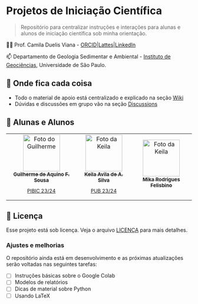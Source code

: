 # Projetos de Iniciação Científica
<!--- 
![GitHub repo size](https://img.shields.io/github/repo-size/iuricode/README-template?style=for-the-badge)
![GitHub language count](https://img.shields.io/github/languages/count/iuricode/README-template?style=for-the-badge)
![GitHub forks](https://img.shields.io/github/forks/iuricode/README-template?style=for-the-badge)
![Bitbucket open issues](https://img.shields.io/bitbucket/issues/iuricode/README-template?style=for-the-badge)
![Bitbucket open pull requests](https://img.shields.io/bitbucket/pr-raw/iuricode/README-template?style=for-the-badge)


<img src="imagem.png" alt="Exemplo imagem">
-->

> Repositório para centralizar instruções e interações para alunas e alunos de iniciação científica sob minha orientação.

👩‍🏫 Prof. Camila Duelis Viana - [ORCID](https://orcid.org/0000-0001-7093-0244)|[Lattes](http://lattes.cnpq.br/8408152690266564)|[LinkedIn](https://www.linkedin.com/in/camila-duelis-viana/)

📫 Departamento de Geologia Sedimentar e Ambiental - [Instituto de Geociências](https://igc.usp.br/), Universidade de São Paulo.

## 🧭 Onde fica cada coisa
* Todo o material de apoio está centralizado e explicado na seção [Wiki](https://github.com/cdviana/undergrad-research-basics/wiki)
* Dúvidas e discussões em grupo vão na seção [Discussions](https://github.com/cdviana/undergrad-research-basics/discussions)

<!--- ## 💻 Pré-requisitos

Antes de começar, verifique se você atendeu aos seguintes requisitos:

* Você instalou a versão mais recente de `<linguagem / dependência / requeridos>`
* Você tem uma máquina `<Windows / Linux / Mac>`. Indique qual sistema operacional é compatível / não compatível.
* Você leu `<guia / link / documentação_relacionada_ao_projeto>`.

## 📫 Contribuindo para <nome_do_projeto>

Para contribuir com <nome_do_projeto>, siga estas etapas:

1. Bifurque este repositório.
2. Crie um branch: `git checkout -b <nome_branch>`.
3. Faça suas alterações e confirme-as: `git commit -m '<mensagem_commit>'`
4. Envie para o branch original: `git push origin <nome_do_projeto> / <local>`
5. Crie a solicitação de pull.

Como alternativa, consulte a documentação do GitHub em [como criar uma solicitação pull](https://help.github.com/en/github/collaborating-with-issues-and-pull-requests/creating-a-pull-request).
-->

## 🤝 Alunas e Alunos

<table>
  <tr>
    <td align="center">
      <a href="#">
        <img src="https://icons-for-free.com/download-icon-people+person+profile+user+icon-1320186207447274965_512.png" width="100px;" alt="Foto do Guilherme"/><br>
        <sub>
          <b>Guilherme de Aquino F. Sousa</b>
          <p>PIBIC 23/24</p>
        </sub>
      </a>
    </td>
    <td align="center">
      <a href="#">
        <img src="https://icons-for-free.com/download-icon-people+person+profile+user+icon-1320186207447274965_512.png" width="100px;" alt="Foto da Keila"/><br>
        <sub>
          <b>Keila Avila de A. Silva</b>
          <p>PUB 23/24</p>
        </sub>
      </a>
    </td>
       <td align="center">
      <a href="#">
        <img src="https://icons-for-free.com/download-icon-people+person+profile+user+icon-1320186207447274965_512.png" width="100px;" alt="Foto da Keila"/><br>
        <sub>
          <b>Mika Rodrigues Felisbino</b>
          <p> </p>
        </sub>
      </a>
    </td>
  </tr>
</table>


<!---
## 😄 Seja um dos contribuidores

Quer fazer parte desse projeto? Clique [AQUI](CONTRIBUTING.md) e leia como contribuir.
-->

## 📝 Licença

Esse projeto está sob licença. Veja o arquivo [LICENÇA](LICENSE.md) para mais detalhes.

### Ajustes e melhorias

O repositório ainda está em desenvolvimento e as próximas atualizações serão voltadas nas seguintes tarefas:

- [ ] Instruções básicas sobre o Google Colab
- [ ] Modelos de relatórios
- [ ] Dicas de material sobre Python
- [ ] Usando LaTeX
